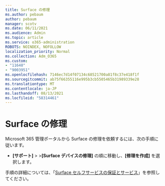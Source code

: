 ```yaml
---
title: Surface の修理
ms.author: pebaum
author: pebaum
manager: scotv
ms.date: 06/11/2021
ms.audience: Admin
ms.topic: article
ms.service: o365-administration
ROBOTS: NOINDEX, NOFOLLOW
localization_priority: Normal
ms.collection: Adm_O365
ms.custom:
- "11648"
- "9003951"
ms.openlocfilehash: 7146ec7d14f07134c68521700a81f8c37e418f1f
ms.sourcegitcommit: ab75f66355116e995b3cb5505465b31989339e28
ms.translationtype: MT
ms.contentlocale: ja-JP
ms.lasthandoff: 08/13/2021
ms.locfileid: "58314461"
---
```

# <a name="surface-repairs"></a>Surface の修理

Microsoft 365 管理ポータルから Surface の修理を依頼するには、次の手順に従います。

- **[サポート]**  > >**[Surface デバイスの修理]** の順に移動し、**[修理を作成]** を選択します。 

手順の詳細については、「[Surface セルフサービスの保証とサービス](https://docs.microsoft.com/surface/self-serve-warranty-service)」を参照してください。